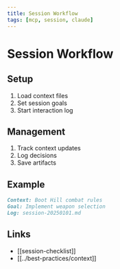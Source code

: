 ```yaml
---
title: Session Workflow
tags: [mcp, session, claude]
---
```


# Session Workflow

## Setup
1. Load context files
2. Set session goals
3. Start interaction log

## Management
1. Track context updates
2. Log decisions
3. Save artifacts

## Example
```markdown
Context: Boot Hill combat rules
Goal: Implement weapon selection
Log: session-20250101.md
```

## Links
- [[session-checklist]]
- [[../best-practices/context]]